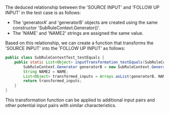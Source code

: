 The deduced relationship between the 'SOURCE INPUT' and 'FOLLOW UP INPUT' in the test case is as follows:

- The 'generatorA' and 'generatorB' objects are created using the same constructor 'SubRuleContext.Generator()'.
- The 'NAME' and 'NAME2' strings are assigned the same value.

Based on this relationship, we can create a function that transforms the 'SOURCE INPUT' into the 'FOLLOW UP INPUT' as follows:

```java
public class SubRuleContextTest_testEquals {
    public static List<Object> inputTransformation_testEquals(SubRuleContext.Generator generatorA, String NAME) {
        SubRuleContext.Generator generatorB = new SubRuleContext.Generator();
        String NAME2 = NAME;
        List<Object> transformed_inputs = Arrays.asList(generatorB, NAME2);
        return transformed_inputs;
    }
}
```

This transformation function can be applied to additional input pairs and other potential input pairs with similar characteristics.